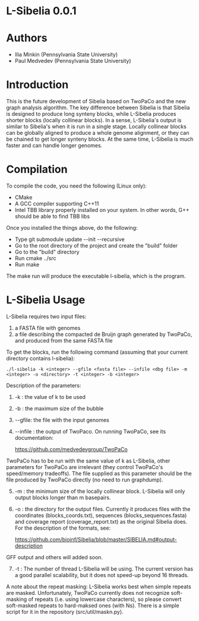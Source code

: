 L-Sibelia 0.0.1
===============

Authors
=======
* Ilia Minkin (Pennsylvania State University)
* Paul Medvedev (Pennsylvania State University)

Introduction
============

This is the future development of Sibelia based on TwoPaCo and the new graph
analysis algorithm. The key difference between Sibelia is that Sibelia is
designed to produce long synteny blocks, while L-Sibelia produces shorter
blocks (locally collinear blocks). In a sense, L-Sibelia's output is similar 
to Sibelia's when it is run in a single stage. Locally collinear blocks can
be globally aligned to produce a whole genome alignment, or they can be
chained to get longer synteny blocks. At the same time, L-Sibelia is much faster
and can handle longer genomes.

Compilation
===========
To compile the code, you need the following (Linux only):

* CMake 
* A GCC compiler supporting C++11
* Intel TBB library properly installed on your system. In other words, G++
  should be able to find TBB libs 

Once you installed the things above, do the following:

* Type git submodule update --init --recursive
* Go to the root directory of the project and create the "build" folder
* Go to the "build" directory
* Run cmake ../src
* Run make

The make run will produce the executable l-sibelia, which is the program.

L-Sibelia Usage
===============

L-Sibelia requires two input files:

1) a FASTA file with genomes
2) a file describing the compacted de Bruijn graph generated by TwoPaCo, and
 produced from the same FASTA file

To get the blocks, run the following command (assuming that your current
 directory contains l-sibelia):

	./l-sibelia -k <integer> --gfile <fasta file> --infile <dbg file> -m <integer> -o <directory> -t <integer> -b <integer>

Description of the parameters:

1) -k : the value of k to be used

2) -b : the maximum size of the bubble

3) --gfile: the file with the input genomes

4) --infile : the output of TwoPaco. On running TwoPaCo, see its documentation:

	<https://github.com/medvedevgroup/TwoPaCo>

TwoPaCo has to be run with the same value of k as L-Sibelia, other parameters
for TwoPaCo are irrelevant (they control TwoPaCo's speed/memory tradeoffs). The
file supplied as this parameter should be the file produced by TwoPaCo directly
(no need to run graphdump).

5) -m : the minimum size of the locally collinear block. L-Sibelia will only
output blocks longer than m basepairs.

6) -o : the directory for the output files. Currently it produces files with
the coordinates (blocks_coords.txt), sequences (blocks_sequences.fasta) and
coverage report (coverage_report.txt) as the original Sibelia does. For the
description of the formats, see:

	<https://github.com/bioinf/Sibelia/blob/master/SIBELIA.md#output-description>

GFF output and others will added soon.

7) -t : The number of thread L-Sibelia will be using. The current version has
a good parallel scalability, but it does not speed-up beyond 16 threads.

A note about the repeat masking: L-Sibelia works best when simple repeats are 
masked. Unfortunately, TwoPaCo currently does not recognize soft-masking of 
repeats (i.e. using lowercase characters), so please convert soft-masked
repeats to hard-maksed ones (with Ns). There is a simple script for it in
the repository (src/util/maskn.py).
